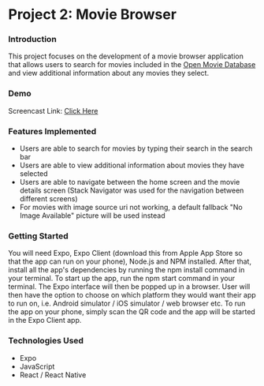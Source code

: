 # Project 2: Movie Browser

### Introduction
This project focuses on the development of a movie browser application that allows users to search for movies included in the [Open Movie Database](http://www.omdbapi.com/) and view additional information about any movies they select.

### Demo
Screencast Link: [Click Here](https://youtu.be/mRfT_eG87AQ)

### Features Implemented
- Users are able to search for movies by typing their search in the search bar
- Users are able to view additional information about movies they have selected
- Users are able to navigate between the home screen and the movie details screen (Stack Navigator was used for the navigation between different screens)
- For movies with image source uri not working, a default fallback "No Image Available" picture will be used instead

### Getting Started
You will need Expo, Expo Client (download this from Apple App Store so that the app can run on your phone), Node.js and NPM installed. After that, install all the app's dependencies by running the npm install command in your terminal. To start up the app, run the npm start command in your terminal. The Expo interface will then be popped up in a browser. User will then have the option to choose on which platform they would want their app to run on, i.e. Android simulator / iOS simulator / web browser etc. To run the app on your phone, simply scan the QR code and the app will be started in the Expo Client app.

### Technologies Used
- Expo 
- JavaScript
- React / React Native